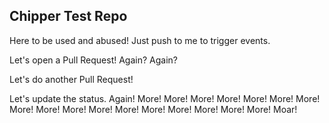 ## Chipper Test Repo

Here to be used and abused! Just push to me to trigger events.

Let's open a Pull Request! Again? Again?

Let's do another Pull Request!

Let's update the status. Again! More! More! More! More! More! More! More! More! More! More! More! More! More! More! More! More! More! Moar!
